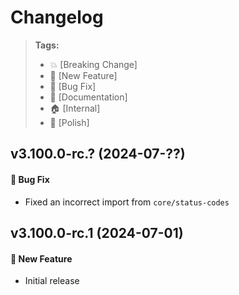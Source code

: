Changelog
=========

> **Tags:**
> - :boom:       [Breaking Change]
> - :rocket:     [New Feature]
> - :bug:        [Bug Fix]
> - :memo:       [Documentation]
> - :house:      [Internal]
> - :nail_care:  [Polish]

## v3.100.0-rc.? (2024-07-??)

#### :bug: Bug Fix

* Fixed an incorrect import from `core/status-codes`

## v3.100.0-rc.1 (2024-07-01)

#### :rocket: New Feature

* Initial release
